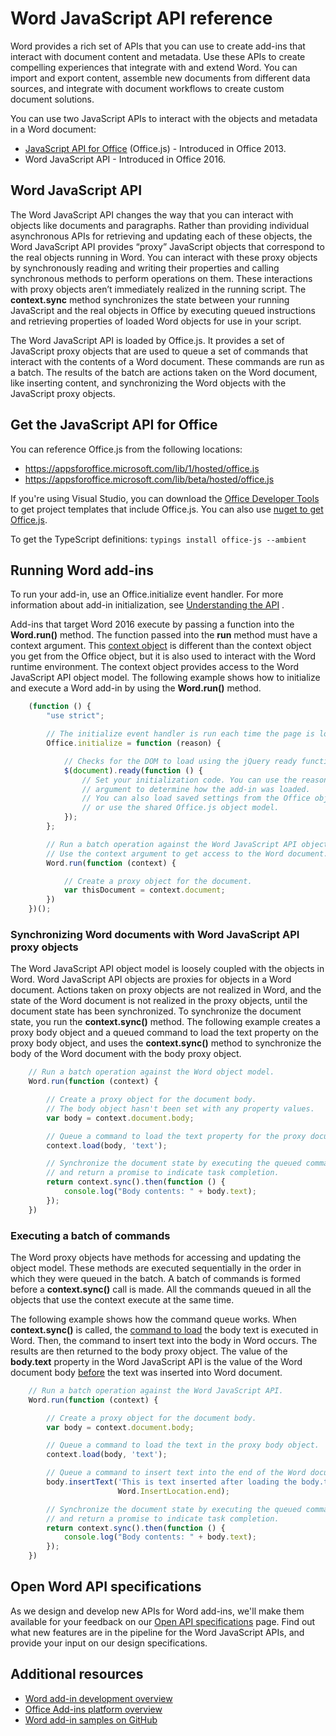 # Word JavaScript API reference

Word provides a rich set of APIs that you can use to create add-ins that interact with document content and metadata. Use these APIs to create compelling experiences that integrate with and extend Word. You can import and export content, assemble new documents from different data sources, and integrate with document workflows to create custom document solutions.

You can use two JavaScript APIs to interact with the objects and metadata in a Word document:

- [JavaScript API for Office](../javascript-api-for-office.md) (Office.js) - Introduced in Office 2013. 
- Word JavaScript API - Introduced in Office 2016.

<!-- Removed content that we cover in the conceptual overview topic. -->

## Word JavaScript API

The Word JavaScript API changes the way that you can interact with objects like documents and paragraphs. Rather than providing individual asynchronous APIs for retrieving and updating each of these objects, the Word JavaScript API provides “proxy” JavaScript objects that correspond to the real objects running in Word. You can interact with these proxy objects by synchronously reading and writing their properties and calling synchronous methods to perform operations on them. These interactions with proxy objects aren’t immediately realized in the running script. The **context.sync** method synchronizes the state between your running JavaScript and the real objects in Office by executing queued instructions and retrieving properties of loaded Word objects for use in your script.

The Word JavaScript API is loaded by Office.js. <!-- I think this paragraph essentially says the same thing as the previous; combine? -->It provides a set of JavaScript proxy objects that are used to queue a set of commands that interact with the contents of a Word document. These commands are run as a batch. The results of the batch are actions taken on the Word document, like inserting content, and synchronizing the Word objects with the JavaScript proxy objects.

<!-- The Manifest section doesn't seem to fit here; we introduce the manifest in the conceptual overview topic. Unless there is a specific relationship to cover between the Word JavaScript API and the Manifest reference - i.e. specific elements that apply to Word 2016? - might be okay to just let people discover it in the TOC. -->

## Get the JavaScript API for Office

<!-- Suggest we move this section into javascript-api-for-office.md; it isn't specific to Word/Word JS - right? -->

You can reference Office.js from the following locations:

* https://appsforoffice.microsoft.com/lib/1/hosted/office.js
* https://appsforoffice.microsoft.com/lib/beta/hosted/office.js

<!-- Verify the beta path? -->

If you're using Visual Studio, you can download the [Office Developer Tools](https://www.visualstudio.com/features/office-tools-vs.aspx) to get project templates that include Office.js. You can also use [nuget to get Office.js](https://www.nuget.org/packages/Microsoft.Office.js/).

To get the TypeScript definitions: ```typings install office-js --ambient```

## Running Word add-ins

To run your add-in, use an Office.initialize event handler. For more information about add-in initialization, see [Understanding the API](../../docs/develop/understanding-the-javascript-api-for-office.md) .

Add-ins that target Word 2016 execute by passing a function into the **Word.run()** method. The function passed into the **run** method must have a context argument. This [context object](../../reference/word/requestcontext.md) is different than the context object you get from the Office object, but it is also used to interact with the Word runtime environment. The context object provides access to the Word JavaScript API object model. The following example shows how to initialize and execute a Word add-in by using the **Word.run()** method.

```js
    (function () {
        "use strict";

        // The initialize event handler is run each time the page is loaded.
        Office.initialize = function (reason) {

            // Checks for the DOM to load using the jQuery ready function.
            $(document).ready(function () {
                // Set your initialization code. You can use the reason
                // argument to determine how the add-in was loaded.
                // You can also load saved settings from the Office object
                // or use the shared Office.js object model.
            });
        };

        // Run a batch operation against the Word JavaScript API object model.
        // Use the context argument to get access to the Word document.
        Word.run(function (context) {

            // Create a proxy object for the document.
            var thisDocument = context.document;
        })
    })();
```

### Synchronizing Word documents with Word JavaScript API proxy objects

The Word JavaScript API object model is loosely coupled with the objects in Word. Word JavaScript API objects are proxies for objects in a Word document. Actions taken on proxy objects are not realized in Word, and the state of the Word document is not realized in the proxy objects, until the document state has been synchronized. To synchronize the document state, you run the **context.sync()** method. The following example creates a proxy body object and a queued command to load the text property on the proxy body object, and uses the **context.sync()** method to synchronize the body of the Word document with the body proxy object.

```js
    // Run a batch operation against the Word object model.
    Word.run(function (context) {

        // Create a proxy object for the document body.
        // The body object hasn't been set with any property values.
        var body = context.document.body;

        // Queue a command to load the text property for the proxy document body object.
        context.load(body, 'text');

        // Synchronize the document state by executing the queued commands,
        // and return a promise to indicate task completion.
        return context.sync().then(function () {
            console.log("Body contents: " + body.text);
        });
    })
```

### Executing a batch of commands 

The Word proxy objects have methods for accessing and updating the object model. These methods are executed sequentially in the order in which they were queued in the batch. A batch of commands is formed before a **context.sync()** call is made. All the commands queued in all the objects that use the context execute at the same time.

The following example shows how the command queue works. When **context.sync()** is called, the [command to load](../../reference/word/loadoption.md) the body text is executed in Word. Then, the command to insert text into the body in Word occurs. The results are then returned to the body proxy object. The value of the **body.text** property in the Word JavaScript API is the value of the Word document body <u>before</u> the text was inserted into Word document.


```js
    // Run a batch operation against the Word JavaScript API.
    Word.run(function (context) {

        // Create a proxy object for the document body.
        var body = context.document.body;

        // Queue a command to load the text in the proxy body object.
        context.load(body, 'text');

        // Queue a command to insert text into the end of the Word document body.
        body.insertText('This is text inserted after loading the body.text property',
                        Word.InsertLocation.end);

        // Synchronize the document state by executing the queued commands,
        // and return a promise to indicate task completion.
        return context.sync().then(function () {
            console.log("Body contents: " + body.text);
        });
    })
```

## Open Word API specifications

As we design and develop new APIs for Word add-ins, we'll make them available for your feedback on our [Open API specifications](../../reference/openspec.md) page. Find out what new features are in the pipeline for the Word JavaScript APIs, and provide your input on our design specifications.

## Additional resources

* [Word add-in development overview](../../docs/word/word-add-ins-programming-overview.md )
* [Office Add-ins platform overview](../../docs/overview/office-add-ins.md)
* [Word add-in samples on GitHub](https://github.com/OfficeDev?utf8=%E2%9C%93&query=Word)